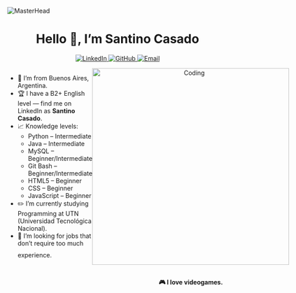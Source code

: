 ![MasterHead](https://camo.githubusercontent.com/3167026abe932fe28cb61a7308549da706bc1a8ee81a3cc3169ea75991d2e3d5/68747470733a2f2f692e6962622e636f2f6b3234343135622f4769746875622d42616e6e65722e676966)

<div align="center">
  <h1>Hello 👋, I’m Santino Casado</h1>

  <p>
    <a href="https://www.linkedin.com/in/santino-casado-1841902aa/" target="_blank">
      <img alt="LinkedIn" src="https://img.shields.io/badge/LinkedIn-0077B5?style=for-the-badge&logo=linkedin&logoColor=white" />
    </a>
    <a href="https://github.com/SantinoCasado" target="_blank">
      <img alt="GitHub" src="https://img.shields.io/badge/GitHub-181717?style=for-the-badge&logo=github&logoColor=white" />
    </a>
    <a href="mailto:santinocasado05@gmail.com">
      <img alt="Email" src="https://img.shields.io/badge/Email-D14836?style=for-the-badge&logo=gmail&logoColor=white" />
    </a>
  </p>
</div>

<div style="display: flex; align-items: flex-start;">
  <div style="flex: 1;">
    <ul>
      <li>🚩 I’m from Buenos Aires, Argentina.</li>
      <li>🏆 I have a B2+ English level — find me on LinkedIn as <strong>Santino Casado</strong>.</li>
      <li>📈 Knowledge levels:
        <ul>
          <li>Python – Intermediate</li>
          <li>Java – Intermediate</li>
          <li>MySQL – Beginner/Intermediate</li>
          <li>Git Bash – Beginner/Intermediate</li>
          <li>HTML5 – Beginner</li>
          <li>CSS – Beginner</li>
          <li>JavaScript – Beginner</li>
        </ul>
      </li>
      <li>✏️ I’m currently studying Programming at UTN (Universidad Tecnológica Nacional).</li>
      <li>🤔 I’m looking for jobs that don’t require too much <span style="display:block; margin-top:10px;">experience.</span></li>
    </ul>
  </div>

  <div style="flex: 1; text-align: center;">
    <img src="https://user-images.githubusercontent.com/74038190/212749695-a6817c5a-a794-462b-afca-1b5ce7dd5e63.gif" alt="Coding" width="450" style="margin-bottom: 10px;">
    <div style="margin-top: 20px;">
      <strong>🎮 I love videogames.</strong>
    </div>
  </div>
</div>
